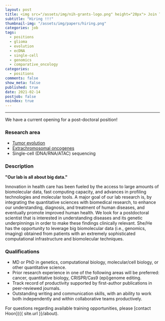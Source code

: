 ```yaml
---
layout: post
title: <img src="/assets/img/nih-grants-logo.png" height="20px"> Join Team Hoon - We have a postdoc position open!
subtitle: "Hiring !!!"
thumbnail-img: "/assets/img/papers/hiring.png"
categories: job
tags:
  - positions
  - glioma
  - evolution
  - ecDNA
  - single-cell
  - genomics
  - comparative_oncology
categories:
  - positions
comments: false
show_meta: false
published: true
date: 2021-02-14
postjob: false
noindex: true
---
```


<hr>

We have a current opening for a post-doctoral position!

### Research area

* [Tumor evolution]({{site.url}}/glass)
* [Extrachromosomal oncogenes]({{site.url}}/tags/#ecDNA)
* Single-cell (DNA/RNA/ATAC) sequencing

### Description

**"Our lab is all about big data."**

Innovation in health care has been fueled by the access to large amounts of biomolecular data, fast computing capacity, and advances in profiling technologies and molecular tools. A major goal of our lab research is, by integrating the quantitative sciences with biomedical research, to enhance our understanding, diagnosis, and treatment of human diseases, and eventually promote improved human health. We look for a postdoctoral scientist that is interested in understanding diseases and its genetic underpinnings in order to make these findings clinically relevant. She/He has the opportunity to leverage big biomolecular data (i.e., genomics, imaging) obtained from patients with an extremely sophisticated computational infrastructure and biomolecular techniques.

### Qualifications

- MD or PhD in genetics, computational biology, molecular/cell biology, or other quantitative science.
- Prior research experience in one of the following areas will be preferred: cancer, quantitative biology, CRISPR/Cas9 (epi)genome editing.
- Track record of productivity supported by first-author publications in peer-reviewed journals.
- Outstanding writing and communication skills, with an ability to work both independently and within collaborative teams productively.

<i class="fa fa-question-circle"></i> For questions regarding available training opportunities, please \[contact Hoon]({{ site.url }}/about).